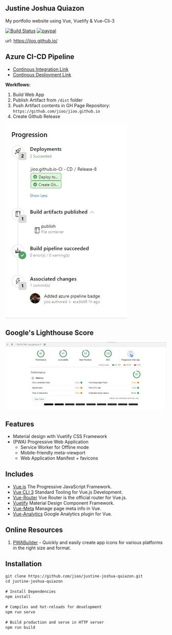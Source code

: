 ## Justine Joshua Quiazon ##

My portfolio website using Vue, Vuetify &amp; Vue-Cli-3

[![Build Status](https://jioqzn-yahoo.visualstudio.com/jioo.github.io/_apis/build/status/jioo.github.io-CI?branchName=master)](https://jioqzn-yahoo.visualstudio.com/jioo.github.io/_build/latest?definitionId=10&branchName=master) [![paypal](https://img.shields.io/badge/paypal-donate-green.svg)](http://paypal.me/jjquiazon)

url: <a href="https://jioo.github.io/" target="_blank">https://jioo.github.io/</a>

## Azure CI-CD Pipeline ##
- [Continous Integration Link](https://jioqzn-yahoo.visualstudio.com/jioo.github.io/_build)
- [Continous Deployment Link](https://jioqzn-yahoo.visualstudio.com/jioo.github.io/_release)

**Workflows:**
1. Build Web App
2. Publish Artifact from `/dist` folder
3. Push Artifact contents in GH Page Repository: `https://github.com/jioo/jioo.github.io`
4. Create Github Release

![Azure Workflows](public/img/workflow.jpg)

## Google's Lighthouse Score ##

![Lighthouse Score](public/img/lighthouse-score.jpg)

## Features ##

* Material design with Vuetify CSS Framework
* (PWA) Progressive Web Application 
  * Service Worker for Offline mode
  * Mobile-friendly meta-viewport
  * Web Application Manifest + favicons

## Includes ##

* [Vue.js](https://vuejs.org/) The Progressive JavaScript Framework.
* [Vue CLI 3](https://cli.vuejs.org/) Standard Tooling for Vue.js Development.
* [Vue-Router](https://router.vuejs.org/en/) Vue Router is the official router for Vue.js.
* [Vuetify](https://vuetifyjs.com/en/) Material Design Component Framework.
* [Vue-Meta](https://github.com/declandewet/vue-meta) Manage page meta info in Vue.
* [Vue-Analytics](https://github.com/MatteoGabriele/vue-analytics) Google Analytics plugin for Vue.

## Online Resources ##

1. [PWABuilder](https://www.pwabuilder.com/imageGenerator) - Quickly and easily create app icons for various platforms in the right size and format.

## Installation
```
git clone https://github.com/jioo/justine-joshua-quiazon.git
cd justine-joshua-quiazon

# Install Dependencies
npm install

# Compiles and hot-reloads for development
npm run serve

# Build production and serve in HTTP server
npm run build
```
